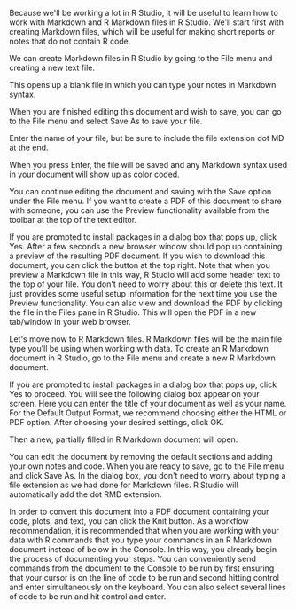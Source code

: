 Because we'll be working a lot in R Studio, it will be useful to learn how to work with Markdown and R Markdown files in R Studio. We'll start first with creating Markdown files, which will be useful for making short reports or notes that do not contain R code.

We can create Markdown files in R Studio by going to the File menu and creating a new text file.

This opens up a blank file in which you can type your notes in Markdown syntax.

When you are finished editing this document and wish to save, you can go to the File menu and select
Save As to save your file.

Enter the name of your file, but be sure to include the file extension dot MD at the end.

When you press Enter, the file will be saved and any Markdown syntax used in your document will show up as color coded.

You can continue editing the document and saving with the Save option under the File menu. If you want to create a PDF of this document to share with someone, you can use the Preview functionality available from the toolbar at the top of the text editor.

If you are prompted to install packages in a dialog box that pops up, click Yes. After a few seconds a new browser window should pop up containing a preview of the resulting PDF document. If you wish to download this document, you can click the button at the top right. Note that when you preview a Markdown file in this way, R Studio will add some header text to the top of your file. You don't need to worry about this or delete this text. It just provides some useful setup information for the next time you use the Preview functionality. You can also view and download the PDF by clicking the file in the Files pane in R Studio. This will open the PDF in a new tab/window in your web browser.

Let's move now to R Markdown files. R Markdown files will be the main file type you'll be using when working with data. To create an R Markdown document in R Studio, go to the File menu and create a new R Markdown document.

If you are prompted to install packages in a dialog box that pops up, click Yes to proceed. You will see the following dialog box appear on your screen. Here you can enter the title of your document as well as your name. For the Default Output Format, we recommend choosing either the HTML or PDF option. After choosing your desired settings, click OK.

Then a new, partially filled in R Markdown document will open.

You can edit the document by removing the default sections and adding your own notes and code. When you are ready to save, go to the File menu and click Save As. In the dialog box, you don't need to worry about typing a file extension as we had done for Markdown files. R Studio will automatically add the dot RMD extension.

In order to convert this document into a PDF document containing your code, plots, and text, you can click the Knit button. As a workflow recommendation, it is recommended that when you are working with your data with R commands that you type your commands in an R Markdown document instead of below in the Console. In this way, you already begin the process of documenting your steps. You can conveniently send commands from the document to the Console to be run by first ensuring that your cursor is on the line of code to be run and second hitting control and enter simultaneously on the keyboard. You can also select several lines of code to be run and hit control and enter.
